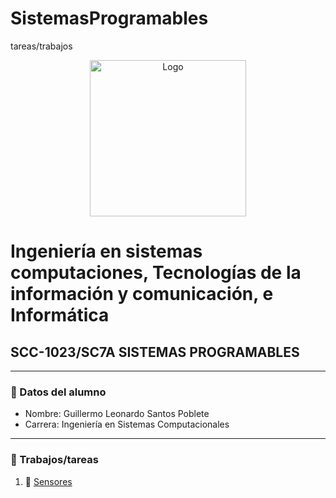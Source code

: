 # SistemasProgramables
tareas/trabajos

<p align="center">
    <img alt="Logo" src="https://www.tijuana.tecnm.mx/wp-content/themes/tecnm/images/logo_TECT.png" width=250 height=250>
</p>

# Ingeniería en sistemas computaciones, Tecnologías de la información y comunicación, e Informática

## SCC-1023/SC7A SISTEMAS PROGRAMABLES

---

### :green_book: Datos del alumno

* Nombre: Guillermo Leonardo Santos Poblete
* Carrera: Ingeniería en Sistemas Computacionales
---

### :green_book: Trabajos/tareas​

1. :book: [Sensores](docs/D1.0_Sensores.md)
  

